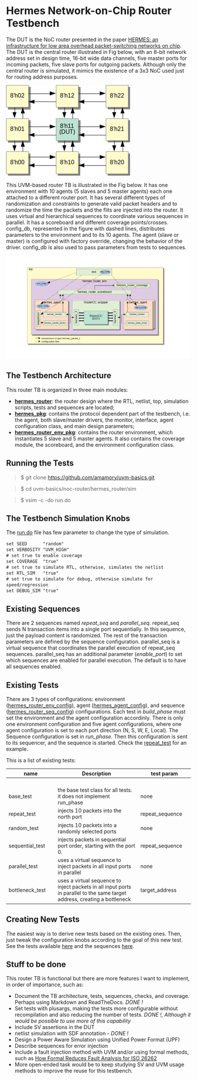 # Hermes Network-on-Chip Router Testbench

The DUT is the NoC router presented in the paper [HERMES: an infrastructure for low area overhead packet-switching networks on chip](https://www.sciencedirect.com/science/article/pii/S0167926004000185). The DUT is the central router illustrated in Fig below, with an 8-bit network address set in design time, 16-bit wide data channels, five master ports for incoming packets, five slave ports for outgoing packets. Although only the central router is simulated, it mimics the existence of a 3x3 NoC used just for routing address purposes. 

![Hermes router DUT!!!](router.png)


This UVM-based router TB is illustrated in the Fig below. It has one environment with 10 agents  (5 slaves and 5 master agents) each one attached to a different router port. It has several different types of randomization and constraints to generate valid packet headers and to randomize the time the packets and the flits are injected into the router. It uses virtual and hierarchical sequences to coordinate various sequences in parallel. It has a scoreboard and different coverage points/crosses. config_db, represented in the figure with dashed lines, distributes parameters to the environment and to its 10 agents. The agent (slave or master) is configured with factory override, changing the behavior of the driver. config_db is also used to pass parameters from tests to sequences. 

![Hermes router TB in UVM!!!](tb.png)


## The Testbench Architecture

This router TB is organized in three main modules:
 - [**hermes_router**](../): the router design where the RTL, netlist, top, simulation scripts, tests and sequences are located;
 - [**hermes_pkg**](../../vips/hermes_pkg/docs): contains the protocol dependent part of the testbench, i.e. the agent, both slave/master drivers, the monitor, interface, agent configuration class, and main design parameters;
 - [**hermes_router_env_pkg**](../../vips/hermes_router_env_pkg/docs): contains the router environment, which instantiates 5 slave and 5 master agents. It also contains the coverage module, the scoreboard, and the environment configuration class.

## Running the Tests

> $ git clone https://github.com/amamory/uvm-basics.git

> $ cd uvm-basics/noc-router/hermes_router/sim

> $ vsim -c -do run.do

## The Testbench Simulation Knobs

The [run.do](../sim/run.do) file has few parameter to change the type of simulation.

```
set SEED      "random"
set VERBOSITY "UVM_HIGH"
# set true to enable coverage
set COVERAGE  "true"      
# set true to simulate RTL, otherwise, simulates the netlist
set RTL_SIM   "true"
# set true to simulate for debug, otherwise simulate for speed/regression
set DEBUG_SIM "true" 
```

## Existing Sequences

There are 2 sequences named *repeat_seq* and *parallel_seq*. repeat_seq sends N transaction items into a single port sequentially. In this sequence, just the payload content is randomized. The rest of the transaction parameters are defined by the sequence configuration. parallel_seq is a virtual sequence that coordinates the parallel execution of repeat_seq sequences. parallel_seq has an additional parameter (*enable_port*) to set which sequences are enabled for parallel execution. The default is to have all sequences enabled.


## Existing Tests

There are 3 types of configurations: environment ([hermes_router_env_config](../../vips/hermes_router_env_pkg/src/hermes_router_env_config.sv)), agent ([hermes_agent_config](../../vips/hermes_pkg/src/hermes_agent_config.sv)), and sequence ([hermes_router_seq_config](../tb/seqs/src/hermes_router_seq_config.sv)) configurations. Each test in *build_phase* must set the environment and the agent configuration accordinly. There is only  one environment configuration and five agent configurations, where one agent configuration is set to each port direction (N, S, W, E, Local). The Sequence configuration is set in *run_phase*. Then this configuration is sent to its sequencer, and the sequence is started. Check the [repeat_test](../tb/tests/src/repeat_test.sv) for an example.

This is a list of existing tests:

| name            | Description                    | test param      |
| ---             | ---                            | ---             |
|<img width=200/> |<img width=500/>                |<img width=200/> |
| base_test       | the base test class for all tests. it does not  implement run_phase| none            | 
| repeat_test     | injects 10 packets into the north port | repeat_sequence | 
| random_test     | injects 10 packets into a randomly selected ports  | none            | 
| sequential_test | injects packets in sequential port order, starting with the port 0.  | repeat_sequence |
| parallel_test   | uses a virtual sequence to inject packets in all input ports in parallel  | none            |
| bottleneck_test | uses a virtual sequence to inject packets in all input ports in parallel to the same target address, creating a bottleneck  | target_address  | 


## Creating New Tests

The easiest way is to derive new tests based on the existing ones. Then, just tweak the configuration knobs according to the goal of this new test. See the tests available [here](../tb/tests/src) and the sequences [here](../tb/seqs/src).

## Stuff to be done

This router TB is functional but there are more features I want to implement, in order of importance, such as:
 - Document the TB architecture, tests, sequences, checks, and coverage. Perhaps using Markdown and ReadTheDocs. *DONE !*
 - Set tests with plusargs, making the tests more configurable without recompilation and also reducing the number of tests. *DONE !, Although it would be possible to use more of this capability*
 - Include SV assertions in the DUT
 - netlist simulation with SDF annotation - *DONE !*
 - Design a Power Aware Simulation using Unified Power Format (UPF)
 - Describe sequences for error injection
 - Include a fault injection method with UVM and/or using formal methods, such as 
[How Formal Reduces Fault Analysis for ISO 26262](https://www.mentor.com/products/fv/resources/overview/how-formal-reduces-fault-analysis-for-iso-26262-82758134-85e7-4753-92f4-6f90e36e7d96)
 - More open-ended task would be to keep studying SV and UVM usage methods to improve the reuse for this testbench.
